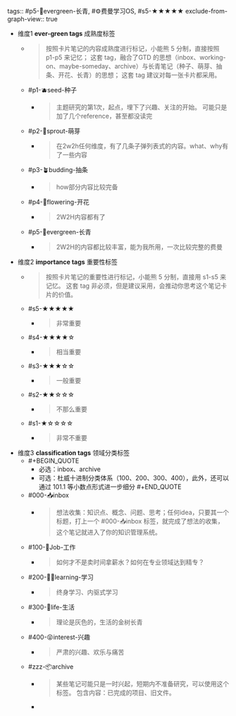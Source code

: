 tags:: #p5-🌲evergreen-长青, #⚙️费曼学习OS, #s5-★★★★★
exclude-from-graph-view:: true

- 维度1 **ever-green tags** 成熟度标签
	- > 按照卡片笔记的内容成熟度进行标记，小能熊 5 分制，直接按照 p1-p5 来记忆；
	  这套 tag，融合了GTD 的思想（inbox、working-on、maybe-someday、archive）与长青笔记（种子、萌芽、抽条、开花、长青）的思想；
	  这套 tag 建议对每一张卡片都采用。
	- #p1-🫐seed-种子
		- > 主题研究的第1次，起点，埋下了兴趣、关注的开始。
		  可能只是加了几个reference，甚至都没读完
	- #p2-🌱sprout-萌芽
		- > 在2w2h任何维度，有了几条子弹列表式的内容。what、why有了一些内容
	- #p3-🪴budding-抽条
		- > how部分内容比较完备
	- #p4-🌸flowering-开花
		- > 2W2H内容都有了
	- #p5-🌲evergreen-长青
		- > 2W2H的内容都比较丰富，能为我所用，一次比较完整的费曼
- 维度2 **importance tags** 重要性标签
	- > 按照卡片笔记的重要性进行标记，小能熊 5 分制，直接用 s1-s5 来记忆。
	  这套 tag 非必须，但是建议采用，会推动你思考这个笔记卡片的价值。
	- #s5-★★★★★
		- > 非常重要
	- #s4-★★★★☆
		- > 相当重要
	- #s3-★★★☆☆
		- > 一般重要
	- #s2-★★☆☆☆
		- > 不那么重要
	- #s1-★☆☆☆☆
		- > 非常不重要
- 维度3 **classification tags** 领域分类标签
	- #+BEGIN_QUOTE
	  - 必选：inbox、archive
	  - 可选：杜威十进制分类体系（100、200、300、400），此外，还可以通过 101.1 等小数点形式进一步细分
	  #+END_QUOTE
	- #000-📥inbox
		- > 想法收集：知识点、概念、问题、思考；任何idea，只要其一个标题，打上一个 #000-📥inbox 标签，就完成了想法的收集，这个笔记就进入了你的知识管理系统。
	- #100-👷Job-工作
		- > 如何才不是卖时间拿薪水？如何在专业领域达到精专？
	- #200-🧑‍🎓learning-学习
		- > 终身学习、内驱式学习
	- #300-🌈life-生活
		- > 理论是灰色的，生活的金树长青
	- #400-😝interest-兴趣
		- > 严肃的兴趣、欢乐与痛苦
	- #zzz-📦archive
		- > 某些笔记可能只是一时兴起，短期内不准备研究，可以使用这个标签。
		  包含内容：已完成的项目、旧文件。
		-